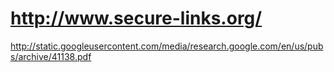 # http://www.secure-links.org/ #


http://static.googleusercontent.com/media/research.google.com/en/us/pubs/archive/41138.pdf